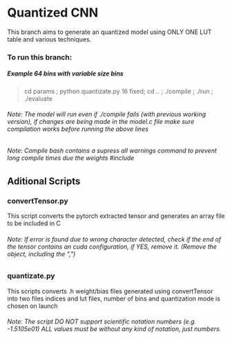 # Quantized CNN
This branch aims to generate an quantized model using ONLY ONE LUT table and various techniques.

### To run this branch:

##### Example 64 bins with variable size bins
> cd params ; python quantizate.py 16 fixed; cd .. ; ./compile ; ./run ; ./evaluate


###### Note: The model will run even if ./compile fails (with previous working version), if changes are being made in the model.c file make sure compilation works before running the above lines


###### Note: Compile bash contains a supress all warnings command to prevent long compile times due the weights #include



## Aditional Scripts

### convertTensor.py
This script converts the pytorch extracted tensor and generates an array file to be included in C
###### Note: If error is found due to wrong character detected, check if the end of the tensor contains an cuda configuration, if YES, remove it. (Remove the object, including the ",")

### quantizate.py 
This scripts converts .h weight/bias files generated using convertTensor into two files indices and lut files, number of bins and quantization mode is chosen on launch
###### Note: The script DO NOT support scientific notation numbers (e.g. -1.5105e01) ALL values must be without any kind of notation, just numbers.
